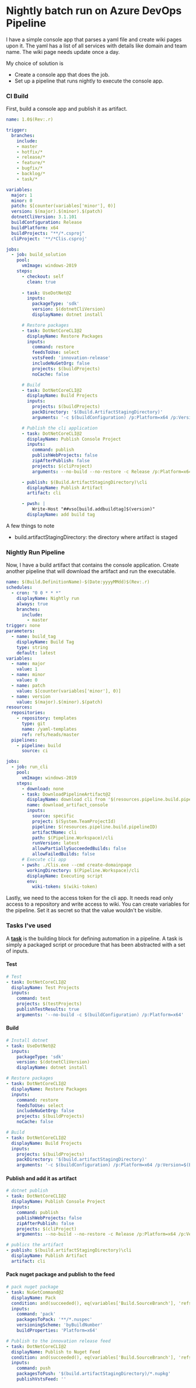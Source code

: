 # Nightly batch run on Azure DevOps Pipeline

I have a simple console app that parses a yaml file and create wiki pages upon it. The yaml has a list of all services with details like domain and team name. The wiki page needs update once a day.

My choice of solution is 

* Create a console app that does the job.
* Set up a pipeline that runs nightly to execute the console app.

### CI Build

First, build a console app and publish it as artifact.

```yaml
name: 1.0$(Rev:.r)

trigger:
  branches:
    include:
    - master
    - hotfix/*
    - release/*
    - feature/*
    - bugfix/*
    - backlog/*
    - task/*

variables:
  major: 1
  minor: 0
  patch: $[counter(variables['minor'], 0)]
  version: $(major).$(minor).$(patch)
  dotnetCliVersion: 3.1.101
  buildConfiguration: Release
  buildPlatform: x64
  buildProjects: "**/*.csproj"
  cliProject: '**/*Clis.csproj'

jobs:
  - job: build_solution
    pool:
      vmImage: windows-2019
    steps:
      - checkout: self
        clean: true
        
      - task: UseDotNet@2        
        inputs:
          packageType: 'sdk'
          version: $(dotnetCliVersion)
          displayName: dotnet install

      # Restore packages
      - task: DotNetCoreCLI@2
        displayName: Restore Packages
        inputs:
          command: restore
          feedsToUse: select
          vstsFeed: 'innovation-release'
          includeNuGetOrg: false
          projects: $(buildProjects)
          noCache: false

      # Build          
      - task: DotNetCoreCLI@2
        displayName: Build Projects
        inputs:
          projects: $(buildProjects)
          packDirectory: '$(Build.ArtifactStagingDirectory)'
          arguments: '-c $(buildConfiguration) /p:Platform=x64 /p:Version=$(Build.BuildNumber) --no-restore'      

      # Publish the cli application
      - task: DotNetCoreCLI@2
        displayName: Publish Console Project
        inputs:
          command: publish
          publishWebProjects: false
          zipAfterPublish: false
          projects: $(cliProject)
          arguments: --no-build --no-restore -c Release /p:Platform=x64 /p:Version=$(Build.BuildNumber) -o "$(Build.ArtifactStagingDirectory)\cli\"

      - publish: $(Build.ArtifactStagingDirectory)\cli
        displayName: Publish Artifact
        artifact: cli

      - pwsh: |
          Write-Host "##vso[build.addbuildtag]$(version)"
        displayName: add build tag
```

A few things to note

* build.artifactStagingDirectory: the directory where artifact is staged

### Nightly Run Pipeline

Now, I have a build artifact that contains the console application. Create another pipeline that will download the artifact and run the executable. 

```yaml
name: $(Build.DefinitionName)-$(Date:yyyyMMdd)$(Rev:.r)
schedules:
  - cron: "0 0 * * *"
    displayName: Nightly run
    always: true
    branches:
      include:
        - master
trigger: none
parameters:  
  - name: build_tag
    displayName: Build Tag
    type: string
    default: latest
variables:
  - name: major
    value: 1
  - name: minor
    value: 0
  - name: patch
    value: $[counter(variables['minor'], 0)]
  - name: version
    value: $(major).$(minor).$(patch)
resources:
  repositories:
    - repository: templates
      type: git
      name: /yaml-templates
      ref: refs/heads/master      
  pipelines:
    - pipeline: build
      source: ci

jobs:
  - job: run_cli
    pool:
      vmImage: windows-2019
    steps:
      - download: none
      - task: DownloadPipelineArtifact@2
        displayName: download cli from '$(resources.pipeline.build.pipelineName)' with tag '${{ parameters.build_tag }}'
        name: download_artifact_console
        inputs:
          source: specific
          project: $(System.TeamProjectId)
          pipeline: $(resources.pipeline.build.pipelineID)
          artifactName: cli
          path: $(Pipeline.Workspace)/cli
          runVersion: latest
          allowPartiallySucceededBuilds: false
          allowFailedBuilds: false
      # Execute cli app
      - pwsh: ./Clis.exe --cmd create-domainpage
        workingDirectory: $(Pipeline.Workspace)/cli
        displayName: Executing script
        env:
          wiki-token: $(wiki-token)

```

Lastly, we need to the access token for the cli app. It needs read only access to a repository and write access to wiki. You can create variables for the pipeline. Set it as secret so that the value wouldn't be visible.

### Tasks I've used

 A [**task**](https://docs.microsoft.com/en-us/azure/devops/pipelines/process/tasks?view=azure-devops&tabs=yaml) is the building block for defining automation in a pipeline. A task is simply a packaged script or procedure that has been abstracted with a set of inputs.

#### Test

```yaml
# Test
- task: DotNetCoreCLI@2
  displayName: Test Projects
  inputs:
    command: test
    projects: $(testProjects)
    publishTestResults: true
    arguments: '--no-build -c $(buildConfiguration) /p:Platform=x64'      

```

#### Build

```yaml
# Install dotnet  
- task: UseDotNet@2        
  inputs:
    packageType: 'sdk'
    version: $(dotnetCliVersion)
    displayName: dotnet install

# Restore packages
- task: DotNetCoreCLI@2
  displayName: Restore Packages
  inputs:
    command: restore
    feedsToUse: select
    includeNuGetOrg: false
    projects: $(buildProjects)
    noCache: false

# Build          
- task: DotNetCoreCLI@2
  displayName: Build Projects
  inputs:
    projects: $(buildProjects)
    packDirectory: '$(build.artifactStagingDirectory)'
    arguments: '-c $(buildConfiguration) /p:Platform=x64 /p:Version=$(Build.BuildNumber) --no-restore'      

```

#### Publish and add it as artifact

```yaml
# dotnet publish
- task: DotNetCoreCLI@2
  displayName: Publish Console Project
  inputs:
    command: publish
    publishWebProjects: false
    zipAfterPublish: false
    projects: $(cliProject)
    arguments: --no-build --no-restore -c Release /p:Platform=x64 /p:Version=$(Build.BuildNumber) -o "$(build.artifactStagingDirectory)\cli\"

# publics the artifact
- publish: $(build.artifactStagingDirectory)\cli
  displayName: Publish Artifact
  artifact: cli

```

#### Pack nuget package and publish to the feed

```yaml
# pack nuget package
- task: NuGetCommand@2
  displayName: Pack
  condition: and(succeeded(), eq(variables['Build.SourceBranch'], 'refs/heads/master'))
  inputs:
    command: 'pack'
    packagesToPack: '**/*.nuspec'
    versioningScheme: 'byBuildNumber'
    buildProperties: 'Platform=x64'

# Publish to the innovation release feed
- task: DotNetCoreCLI@2 
  displayName: Publish to Nuget Feed
  condition: and(succeeded(), eq(variables['Build.SourceBranch'], 'refs/heads/master'))
  inputs:
    command: push
    packagesToPush: '$(build.artifactStagingDirectory)/*.nupkg'
    publishVstsFeed: ''

```

